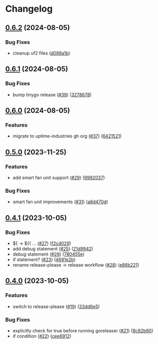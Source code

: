 # Changelog

## [0.6.2](https://github.com/uptime-industries/compute-blade-agent/compare/v0.6.1...v0.6.2) (2024-08-05)


### Bug Fixes

* cleanup uf2 files ([d088a1b](https://github.com/uptime-industries/compute-blade-agent/commit/d088a1ba0a1adba7694a7d2d3b7d49bb9c72fe0c))

## [0.6.1](https://github.com/uptime-industries/compute-blade-agent/compare/v0.6.0...v0.6.1) (2024-08-05)


### Bug Fixes

* bump tinygo release ([#39](https://github.com/uptime-industries/compute-blade-agent/issues/39)) ([3278678](https://github.com/uptime-industries/compute-blade-agent/commit/32786787683e2a0cd42b63b92fe7dd2c41bb6e8f))

## [0.6.0](https://github.com/uptime-industries/compute-blade-agent/compare/v0.5.0...v0.6.0) (2024-08-05)


### Features

* migrate to uptime-industries gh org ([#37](https://github.com/uptime-industries/compute-blade-agent/issues/37)) ([6421521](https://github.com/uptime-industries/compute-blade-agent/commit/6421521bfc94a6211ed084bf8913f413e27e5b14))

## [0.5.0](https://github.com/github.com/uptime-induestries/compute-blade-agent/compare/v0.4.1...v0.5.0) (2023-11-25)


### Features

* add smart fan unit support ([#29](https://github.com/github.com/uptime-induestries/compute-blade-agent/issues/29)) ([9992037](https://github.com/github.com/uptime-induestries/compute-blade-agent/commit/99920370fba8176dc34243d28281aa343f437fc5))


### Bug Fixes

* smart fan unit improvements ([#31](https://github.com/github.com/uptime-induestries/compute-blade-agent/issues/31)) ([a8d470d](https://github.com/github.com/uptime-induestries/compute-blade-agent/commit/a8d470d4f9ec2749e1067474805f67639cd24c09))

## [0.4.1](https://github.com/github.com/uptime-induestries/compute-blade-agent/compare/v0.4.0...v0.4.1) (2023-10-05)


### Bug Fixes

* ${ -&gt; ${{ ... ([#27](https://github.com/github.com/uptime-induestries/compute-blade-agent/issues/27)) ([f2cd029](https://github.com/github.com/uptime-induestries/compute-blade-agent/commit/f2cd029d83329085354acb7ed68da390dfe9aee4))
* add debug statement ([#25](https://github.com/github.com/uptime-induestries/compute-blade-agent/issues/25)) ([21d9942](https://github.com/github.com/uptime-induestries/compute-blade-agent/commit/21d99426293b724f53f0de594fce21e5c49724f8))
* debug statement ([#26](https://github.com/github.com/uptime-induestries/compute-blade-agent/issues/26)) ([780455e](https://github.com/github.com/uptime-induestries/compute-blade-agent/commit/780455e749a6acd896ce862ac565f1d1f5467c20))
* if statement? ([#23](https://github.com/github.com/uptime-induestries/compute-blade-agent/issues/23)) ([4691e2b](https://github.com/github.com/uptime-induestries/compute-blade-agent/commit/4691e2b3d71b9c28ebbed31b564c5356713b91f9))
* rename release-please -&gt; release workflow ([#28](https://github.com/github.com/uptime-induestries/compute-blade-agent/issues/28)) ([e86b221](https://github.com/github.com/uptime-induestries/compute-blade-agent/commit/e86b221aa886f11d6303521787ca4c755b114a6e))

## [0.4.0](https://github.com/github.com/uptime-induestries/compute-blade-agent/compare/v0.3.4...v0.4.0) (2023-10-05)


### Features

* switch to release-please ([#19](https://github.com/github.com/uptime-induestries/compute-blade-agent/issues/19)) ([33dd6e5](https://github.com/github.com/uptime-induestries/compute-blade-agent/commit/33dd6e5adf45d2b59c1af061c7e78c9426329f15))


### Bug Fixes

* explicitly check for true before running goreleaser ([#21](https://github.com/github.com/uptime-induestries/compute-blade-agent/issues/21)) ([9c82b60](https://github.com/github.com/uptime-induestries/compute-blade-agent/commit/9c82b60fd88718ad90a9a0aa774ffc4bcdd18d3f))
* if condition ([#22](https://github.com/github.com/uptime-induestries/compute-blade-agent/issues/22)) ([cee6912](https://github.com/github.com/uptime-induestries/compute-blade-agent/commit/cee6912f5768a310c2758c8755b9ed1985b10d23))
